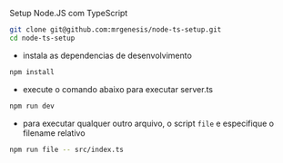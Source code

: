 Setup Node.JS com TypeScript

```bash
git clone git@github.com:mrgenesis/node-ts-setup.git
cd node-ts-setup
```

- instala as dependencias de desenvolvimento
```bash
npm install
```

- execute o comando abaixo para executar server.ts
```bash
npm run dev
```

- para executar qualquer outro arquivo, o script `file` e especifique o filename relativo
```bash
npm run file -- src/index.ts
```

